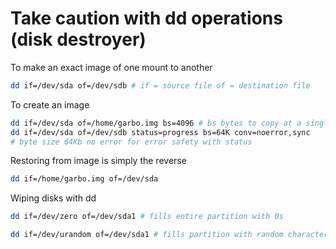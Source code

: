 # Take caution with dd operations (disk destroyer)

To make an exact image of one mount to another

```sh
dd if=/dev/sda of=/dev/sdb # if = source file of = destination file
```

To create an image

```sh
dd if=/dev/sda of=/home/garbo.img bs=4096 # bs bytes to copy at a single time
dd if=/dev/sda of=/dev/sdb status=progress bs=64K conv=noerror,sync
# byte size 64Kb no error for error safety with status
```

Restoring from image is simply the reverse

```sh
dd if=/home/garbo.img of=/dev/sda
```

Wiping disks with dd

```sh
dd if=/dev/zero of=/dev/sda1 # fills entire partition with 0s

dd if=/dev/urandom of=/dev/sda1 # fills partition with random characters
```